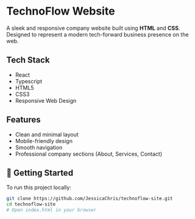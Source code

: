 # TechnoFlow Website

A sleek and responsive company website built using **HTML** and **CSS**.  
Designed to represent a modern tech-forward business presence on the web.

##  Tech Stack

-  React
-  Typescript
-  HTML5
-  CSS3
-  Responsive Web Design

##  Features

- Clean and minimal layout
- Mobile-friendly design
- Smooth navigation
- Professional company sections (About, Services, Contact)

## 🚀 Getting Started

To run this project locally:

```bash
git clone https://github.com/JessicaChris/technoflow-site.git
cd technoflow-site
# Open index.html in your browser
